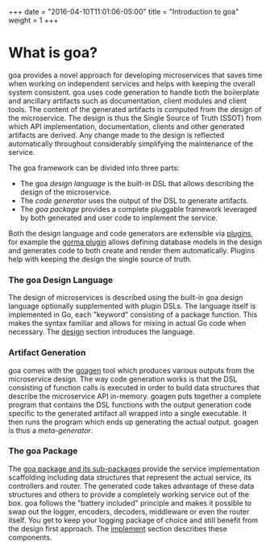 +++
date = "2016-04-10T11:01:06-05:00" 
title = "Introduction to goa"
weight = 1
+++

# What is goa?

goa provides a novel approach for developing microservices that saves time when working on
independent services and helps with keeping the overall system consistent. goa uses code generation
to handle both the boilerplate and ancillary artifacts such as documentation, client modules and
client tools. The content of the generated artifacts is computed from the *design* of the
microservice. The design is thus the Single Source of Truth (SSOT) from which API implementation,
documentation, clients and other generated artifacts are derived. Any change made to the design is
reflected automatically throughout considerably simplifying the maintenance of the service.

The goa framework can be divided into three parts:

* The goa *design language* is the built-in DSL that allows describing the design of the
  microservice.
* The *code generator* uses the output of the DSL to generate artifacts.
* The *goa package* provides a complete pluggable framework leveraged by both generated and user
  code to implement the service.

Both the design language and code generators are extensible via [plugins](/extend/), for example
the [gorma plugin](/extend/gorma/) allows defining database models in the design and generates
code to both create and render them automatically. Plugins help with keeping the design the single
source of truth.

### The goa Design Language

The design of microservices is described using the built-in goa design language optionally
supplemented with plugin DSLs. The language itself is implemented in Go, each "keyword" consisting
of a package function. This makes the syntax familiar and allows for mixing in actual Go code when
necessary. The [design](/design/) section introduces the language.

### Artifact Generation

goa comes with the [goagen](/implement/goagen/) tool which produces various outputs from the
microservice design. The way code generation works is that the DSL consisting of function calls is
executed in order to build data structures that describe the microservice API in-memory. goagen puts
together a complete program that contains the DSL functions with the output generation code specific
to the generated artifact all wrapped into a single executable. It then runs the program which ends
up generating the actual output. goagen is thus a *meta-generator*.

### The goa Package

The [goa package and its sub-packages](/reference/) provide the service implementation scaffolding
including data structures that represent the actual service, its controllers and router. The
generated code takes advantage of these data structures and others to provide a completely working
service out of the box. goa follows the "battery included" principle and makes it possible to swap
out the logger, encoders, decoders, middleware or even the router itself. You get to keep your
logging package of choice and still benefit from the design first approach. The
[implement](/implement/) section describes these components.
